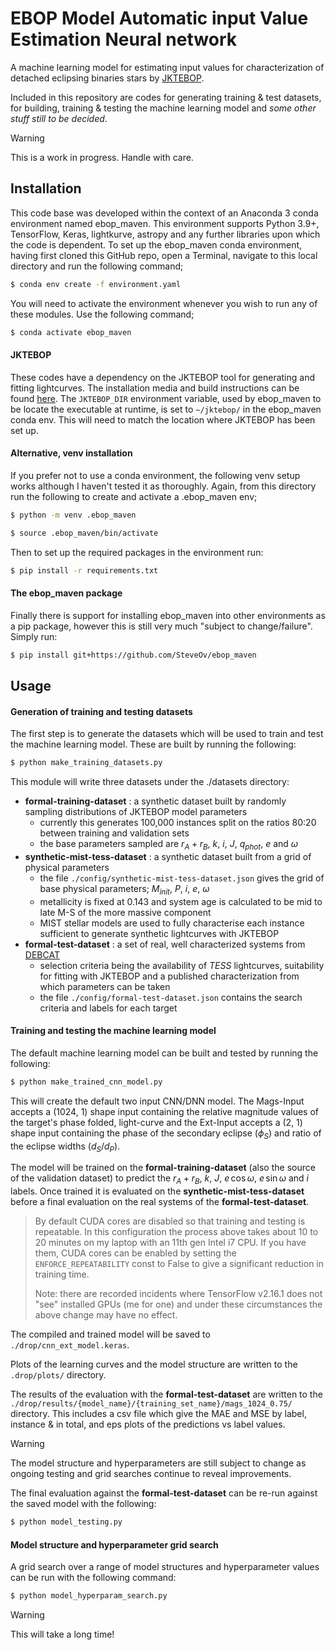 # EBOP Model Automatic input Value Estimation Neural network
A machine learning model for estimating input values for characterization of detached eclipsing binaries stars by [JKTEBOP](https://www.astro.keele.ac.uk/jkt/codes/jktebop.html).

Included in this repository are codes for generating training & test datasets, for building, training & testing the machine learning model and _some other stuff still to be decided_.

> [!WARNING]  
> This is a work in progress. Handle with care.

## Installation
This code base was developed within the context of an Anaconda 3 conda environment named ebop_maven. This environment supports Python 3.9+, TensorFlow, Keras, lightkurve, astropy and any further libraries upon which the code is dependent. To set up the ebop_maven conda environment, having first cloned this GitHub repo, open a Terminal, navigate to this local directory and run the following command;
```sh
$ conda env create -f environment.yaml
```
You will need to activate the environment whenever you wish to run any of these modules. Use the following command;
```sh
$ conda activate ebop_maven
```
#### JKTEBOP
These codes have a dependency on the JKTEBOP tool for generating and fitting lightcurves. The installation media and build instructions can be found [here](https://www.astro.keele.ac.uk/jkt/codes/jktebop.html). The `JKTEBOP_DIR` environment variable, used by ebop_maven to be locate the executable at runtime, is set to `~/jktebop/` in the ebop_maven conda env. This will need to match the location where JKTEBOP has been set up.

#### Alternative, venv installation
If you prefer not to use a conda environment, the following venv setup works although I haven't tested it as thoroughly. Again, from this directory run the following to create and activate a .ebop_maven env;
```sh
$ python -m venv .ebop_maven

$ source .ebop_maven/bin/activate
```
Then to set up the required packages in the environment run:
```sh
$ pip install -r requirements.txt
```
#### The ebop_maven package
Finally there is support for installing ebop_maven into other environments as a pip package, however this is still very much "subject to change/failure".  Simply run:
```sh
$ pip install git+https://github.com/SteveOv/ebop_maven
```
## Usage

#### Generation of training and testing datasets
The first step is to generate the datasets which will be used to train and test the machine learning model. These are built by running the following:
```sh
$ python make_training_datasets.py
```
This module will write three datasets under the ./datasets directory:
- **formal-training-dataset** : a synthetic dataset built by randomly sampling distributions of JKTEBOP model parameters
    - currently this generates 100,000 instances split on the ratios 80:20 between training and validation sets
    - the base parameters sampled are $r_A+r_B$, $k$, $i$, $J$, $q_{phot}$, $e$ and $\omega$
- **synthetic-mist-tess-dataset** : a synthetic dataset built from a grid of physical parameters
    - the file `./config/synthetic-mist-tess-dataset.json` gives the grid of base physical parameters; $M_{init}$, $P$, $i$, $e$, $\omega$
    - metallicity is fixed at 0.143 and system age is calculated to be mid to late M-S of the more massive component
    - MIST stellar models are used to fully characterise each instance sufficient to generate synthetic lightcurves with JKTEBOP
- **formal-test-dataset** : a set of real, well characterized systems from [DEBCAT](https://www.astro.keele.ac.uk/jkt/debcat/)
    - selection criteria being the availability of _TESS_ lightcurves, suitability for fitting with JKTEBOP and a published characterization from which parameters can be taken
    - the file `./config/formal-test-dataset.json` contains the search criteria and labels for each target

#### Training and testing the machine learning model
The default machine learning model can be built and tested by running the following:
```sh
$ python make_trained_cnn_model.py
```
This will create the default two input CNN/DNN model. The Mags-Input accepts a (1024, 1) shape
input containing the relative magnitude values of the target's phase folded, light-curve
and the Ext-Input accepts a (2, 1) shape input containing the phase of the secondary eclipse
($\phi_S$) and ratio of the eclipse widths ($d_S/d_P$).

The model will be trained on the **formal-training-dataset** (also the source of the validation
dataset) to predict the $r_A+r_B$, $k$, $J$, $e\,\cos{\omega}$, $e\,\sin{\omega}$ and $i$ labels.
Once trained it is evaluated on the **synthetic-mist-tess-dataset** before a final evaluation
on the real systems of the **formal-test-dataset**.

> By default CUDA cores are disabled so that training and testing is repeatable. In this 
> configuration the process above takes about 10 to 20 minutes on my laptop with an 11th gen
> Intel i7 CPU. If you have them, CUDA cores can be enabled by setting the `ENFORCE_REPEATABILITY`
> const to False to give a significant reduction in training time.
>
> Note: there are recorded incidents where TensorFlow v2.16.1 does not "see" installed GPUs
> (me for one) and under these circumstances the above change may have no effect.

The compiled and trained model will be saved to `./drop/cnn_ext_model.keras`.

Plots of the learning curves and the model structure are written to the `.drop/plots/` directory.

The results of the evaluation with the **formal-test-dataset** are written to the
`./drop/results/{model_name}/{training_set_name}/mags_1024_0.75/` directory. This includes
a csv file which give the MAE and MSE by label, instance & in total, and eps plots
of the predictions vs label values.

> [!WARNING]  
> The model structure and hyperparameters are still subject to change as ongoing testing and
> grid searches continue to reveal improvements.

The final evaluation against the **formal-test-dataset** can be re-run against the saved
model with the following:
```sh
$ python model_testing.py
```

#### Model structure and hyperparameter grid search
A grid search over a range of model structures and hyperparameter values can be run with
the following command:
```sh
$ python model_hyperparam_search.py
```
> [!WARNING]  
> This will take a long time!
